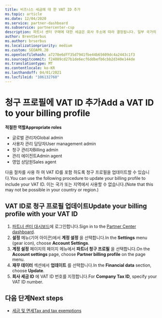 ```yaml
---
title: 비즈니스 세금에 대 한 VAT ID 추가
ms.topic: article
ms.date: 12/04/2020
ms.service: partner-dashboard
ms.subservice: partnercenter-csp
description: 파트너 센터 구매에 대한 세금은 회사 주소에 따라 결정됩니다. 일부 국가의 기업은 해당 VAT 번호 또는 로컬 동급를 제공할 수 있습니다.
author: BrentSerbus
ms.author: brserbus
ms.localizationpriority: medium
ms.custom: SEOAPR.20
ms.openlocfilehash: a7278e6dff35d7941fbe44b65609dc4a2443c1f3
ms.sourcegitcommit: f24089cd27b1de6ecf6ddbefb6cbb2d340e144de
ms.translationtype: MT
ms.contentlocale: ko-KR
ms.lasthandoff: 04/01/2021
ms.locfileid: "106132760"
---
```

# <a name="add-a-vat-id-to-your-billing-profile"></a><span data-ttu-id="963ea-104">청구 프로필에 VAT ID 추가</span><span class="sxs-lookup"><span data-stu-id="963ea-104">Add a VAT ID to your billing profile</span></span>

<span data-ttu-id="963ea-105">**적절한 역할**</span><span class="sxs-lookup"><span data-stu-id="963ea-105">**Appropriate roles**</span></span>

- <span data-ttu-id="963ea-106">글로벌 관리자</span><span class="sxs-lookup"><span data-stu-id="963ea-106">Global admin</span></span>
- <span data-ttu-id="963ea-107">사용자 관리 담당자</span><span class="sxs-lookup"><span data-stu-id="963ea-107">User management admin</span></span>
- <span data-ttu-id="963ea-108">청구 관리자</span><span class="sxs-lookup"><span data-stu-id="963ea-108">Billing admin</span></span>
- <span data-ttu-id="963ea-109">관리 에이전트</span><span class="sxs-lookup"><span data-stu-id="963ea-109">Admin agent</span></span>
- <span data-ttu-id="963ea-110">영업 상담원</span><span class="sxs-lookup"><span data-stu-id="963ea-110">Sales agent</span></span>

<span data-ttu-id="963ea-111">다음 절차를 사용 하 여 VAT ID를 포함 하도록 청구 프로필을 업데이트할 수 있습니다.</span><span class="sxs-lookup"><span data-stu-id="963ea-111">You can use the following procedure to update your billing profile to include your VAT ID.</span></span> <span data-ttu-id="963ea-112">이는 국가 또는 지역에서 사용할 수 없습니다.</span><span class="sxs-lookup"><span data-stu-id="963ea-112">(Note that this may not be possible in your country or region.)</span></span>

## <a name="update-your-billing-profile-with-your-vat-id"></a><span data-ttu-id="963ea-113">VAT ID로 청구 프로필 업데이트</span><span class="sxs-lookup"><span data-stu-id="963ea-113">Update your billing profile with your VAT ID</span></span>

1. <span data-ttu-id="963ea-114">[파트너 센터 대시보드](https://partner.microsoft.com/dashboard/)에 로그인합니다.</span><span class="sxs-lookup"><span data-stu-id="963ea-114">Sign in to the [Partner Center dashboard](https://partner.microsoft.com/dashboard/).</span></span>
2. <span data-ttu-id="963ea-115">**설정** 메뉴(기어 아이콘)에서 **계정 설정** 을 선택합니다.</span><span class="sxs-lookup"><span data-stu-id="963ea-115">In the **Settings** menu (gear icon), choose **Account Settings**.</span></span>
3. <span data-ttu-id="963ea-116">**계정 설정** 페이지의 페이지 메뉴에서 **파트너 청구 프로필** 을 선택합니다.</span><span class="sxs-lookup"><span data-stu-id="963ea-116">On the **Account settings** page, choose **Partner billing profile** on the page menu.</span></span>
4. <span data-ttu-id="963ea-117">**재무 데이터** 섹션에서 **업데이트** 를 선택합니다.</span><span class="sxs-lookup"><span data-stu-id="963ea-117">In the **Financial data** section, choose **Update**.</span></span>
5. <span data-ttu-id="963ea-118">**회사 세금 ID** 에 VAT ID 번호를 지정합니다.</span><span class="sxs-lookup"><span data-stu-id="963ea-118">For **Company Tax ID**, specify your VAT ID number.</span></span>

## <a name="next-steps"></a><span data-ttu-id="963ea-119">다음 단계</span><span class="sxs-lookup"><span data-stu-id="963ea-119">Next steps</span></span>

- [<span data-ttu-id="963ea-120">세금 및 면세</span><span class="sxs-lookup"><span data-stu-id="963ea-120">Tax and tax exemptions</span></span>](tax-and-tax-exemptions.md)
